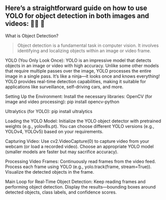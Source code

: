 
## Here’s a straightforward guide on how to use **YOLO for object detection** in both images and videos: 🦸‍♂️ 🚀

What is Object Detection?

>Object detection is a fundamental task in computer vision. It involves identifying and localizing objects within an image or video frame.

YOLO (You Only Look Once):
YOLO is an impressive model that detects objects in an image or video with high accuracy.
Unlike some other models that require multiple passes over the image, YOLO processes the entire image in a single pass. It’s like a ninja—it looks once and knows everything!
YOLO provides real-time detection capabilities, making it suitable for applications like surveillance, self-driving cars, and more.

Setting Up the Environment:
Install the necessary libraries:
OpenCV (for image and video processing): pip install opencv-python

Ultralytics (for YOLO): pip install ultralytics


Loading the YOLO Model:
Initialize the YOLO object detector with pretrained weights (e.g., yolov8s.pt).
You can choose different YOLO versions (e.g., YOLOv4, YOLOv5) based on your requirements.

Capturing Video:
Use cv2.VideoCapture(0) to capture video from your webcam (or load a recorded video).
Choose an appropriate YOLO model (smaller models are faster but may sacrifice accuracy).

Processing Video Frames:
Continuously read frames from the video feed.
Process each frame using YOLO (e.g., yolo.track(frame, stream=True)).
Visualize the detected objects in the frame.

Main Loop for Real-Time Object Detection:
Keep reading frames and performing object detection.
Display the results—bounding boxes around detected objects, class labels, and confidence scores.
